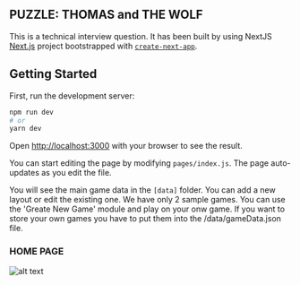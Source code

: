 ## PUZZLE: THOMAS and THE WOLF

This is a technical interview question. It has been built by using NextJS [Next.js](https://nextjs.org/) project bootstrapped with [`create-next-app`](https://github.com/vercel/next.js/tree/canary/packages/create-next-app).

## Getting Started

First, run the development server:

```bash
npm run dev
# or
yarn dev
```

Open [http://localhost:3000](http://localhost:3000) with your browser to see the result.

You can start editing the page by modifying `pages/index.js`. The page auto-updates as you edit the file.

You will see the main game data in the `[data]` folder. You can add a new layout or edit the existing one. We have only 2 sample games. You can use the 'Greate New Game' module and play on your onw game. If you want to store your own games you have to put them into the /data/gameData.json file.

### HOME PAGE
![alt text](https://github.com/mertcakmak/puzzle-thomas-wolf/tree/feature/createNewGame/images/home.png?raw=true)
